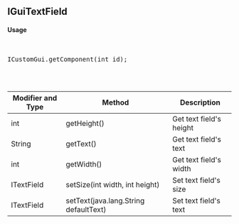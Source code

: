 ## IGuiTextField


#### Usage     
<br>

<pre>
ICustomGui.getComponent(int id);
</pre>

<br>
<br>

Modifier and Type | Method | Description
------- | ------------- | -------------------------------------------------------------
int |	getHeight() | Get text field's height
String | getText() | Get text field's text
int |	getWidth() | Get text field's width 
ITextField | setSize(int width, int height) | Set text field's size
ITextField |	setText(java.lang.String defaultText) | Set text field's text
